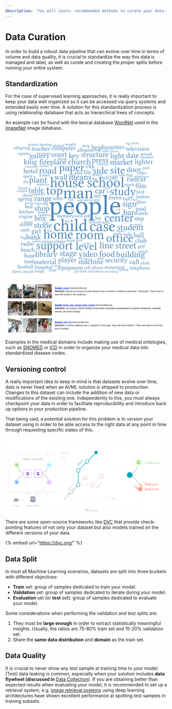 ```yaml
---
description: 'You will learn: recommended methods to curate your data.'
---
```


# Data Curation

In order to build a robust data pipeline that can evolve over time in terms of volume and data quality, it is crucial to standardize the way this data is managed and label, as well as curate and creating the proper splits before running your entire system.

## Standardization

For the case of supervised learning approaches, it is really important to keep your data well organized so it can be accessed via query systems and extended easily over time. A solution for this standardization process is using relationship database that acts as hierarchical trees of concepts.

An example can be found with the lexical database [WordNet](https://wordnet.princeton.edu/) used in the [ImageNet](http://www.image-net.org/) image database.

![WordNet&apos;s cloud map of concepts.](../.gitbook/assets/screen_shot_2020-07-13_at_10.18.58_pm%20%282%29.png)

![Most popular synsets in current ImageNet using WordNet&apos;s hierarchy.](../.gitbook/assets/screen_shot_2020-07-13_at_10.19.34_pm%20%281%29.png)

Examples in the medical domains include making use of medical ontologies, such as [SNOMED](http://www.snomed.org/) or [ICD](https://icd.who.int/en) in order to organize your medical data into standardized disease codes.

## Versioning control

A really important idea to keep in mind is that datasets evolve over time, data is never fixed when an AI/ML solution is shipped to production. Changes to this dataset can include the addition of new data or modifications of the existing one. Independently to this, you must always checkpoint your data in order to facilitate reproducibility and introduce back up options in your production pipeline.

That being said, a potential solution for this problem is to _version_ your dataset using in order to be able access to the right data at any point in time through requesting specific states of this.

![DVC tracks ML models and data sets.](../.gitbook/assets/screen_shot_2020-07-17_at_2.33.37_pm%20%281%29.png)

There are some open-source frameworks like [DVC](https://dvc.org/) that provide check-pointing features of not only your dataset but also models trained on the different versions of your data.

{% embed url="https://dvc.org/" %}

## Data Split

In most all Machine Learning scenarios, datasets are split into three buckets with different objectives:

* **Train** set: group of samples dedicated to train your model.
* **Validation** set: group of samples dedicated to iterate during your model.
* **Evaluation** set \(or **test** set\): group of samples dedicated to evaluate your model.

Some considerations when performing the validation and test splits are:

1. They must be **large enough** in order to extract statistically meaningful insights. Usually, the ratios are 75-80% train set and 15-20% validation set. 
2. Share the **same data distribution** and **domain** as the train set. 

## Data Quality

It is crucial to never show any test sample at training time to your model. \(Test\) data leaking is common, especially when your solution includes **data flywheel \(discussed in** [Data Collection](data-collection.md)\). If you are obtaining better than expected results when evaluating your model, it is recommended to set up a retrieval system, e.g. [image retrieval systems](https://paperswithcode.com/task/image-retrieval) using deep learning architectures have shown excellent performance at spotting test samples in training subsets.

